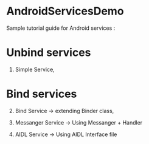 # AndroidServicesDemo
Sample tutorial guide for Android services : 

Unbind services
===============
1. Simple Service, 


Bind services
=============
2. Bind Service -> extending Binder class,

3. Messanger Service -> Using Messanger + Handler

4. AIDL Service -> Using AIDL Interface file
